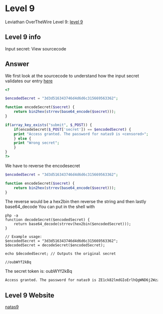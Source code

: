 # Level 9

Leviathan OverTheWire Level 9: [level 9](https://overthewire.org/wargames/natas/)

## Level 9 info
 Input secret:
View sourcecode


## Answer
We first look at the sourcecode to understand how the input secret validates our entry
[here](http://natas8.natas.labs.overthewire.org/index-source.html)

```php
<?

$encodedSecret = "3d3d516343746d4d6d6c315669563362";

function encodeSecret($secret) {
    return bin2hex(strrev(base64_encode($secret)));
}

if(array_key_exists("submit", $_POST)) {
    if(encodeSecret($_POST['secret']) == $encodedSecret) {
    print "Access granted. The password for natas9 is <censored>";
    } else {
    print "Wrong secret";
    }
}
?>
```

We have to reverse the encodesecret 
```php
$encodedSecret = "3d3d516343746d4d6d6c315669563362";

function encodeSecret($secret) {
    return bin2hex(strrev(base64_encode($secret)));
}
```

The reverse would be a hex2bin then reverse the string and then lastly base64_decode
You can put in the shell with 
```shell
php -a
function decodeSecret($encodedSecret) {
    return base64_decode(strrev(hex2bin($encodedSecret)));
}

// Example usage:
$encodedSecret = "3d3d516343746d4d6d6c315669563362";
$decodedSecret = decodeSecret($encodedSecret);

echo $decodedSecret; // Outputs the original secret

//oubWYf2kBq
```
The secret token is: oubWYf2kBq

```html
Access granted. The password for natas9 is ZE1ck82lmdGIoErlhQgWND6j2Wzz6b6t 
```

## Level 9 Website
[natas9](http://natas9.natas.labs.overthewire.org)